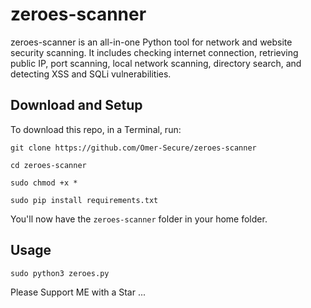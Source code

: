 # zeroes-scanner
zeroes-scanner is an all-in-one Python tool for network and website security scanning. It includes checking internet connection, retrieving public IP, port scanning, local network scanning, directory search, and detecting XSS and SQLi vulnerabilities.


## Download and Setup

To download this repo, in a Terminal, run:

```bashj
git clone https://github.com/Omer-Secure/zeroes-scanner
```
```bashj
cd zeroes-scanner
```
```bashj
sudo chmod +x *
```
```bashj
sudo pip install requirements.txt
```

You'll now have the `zeroes-scanner` folder in your home folder.


## Usage

```bashj
sudo python3 zeroes.py
```

Please Support ME with a Star ...
